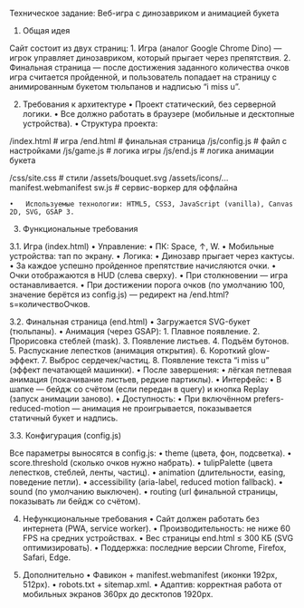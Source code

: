 Техническое задание: Веб-игра с динозавриком и анимацией букета

1. Общая идея

Сайт состоит из двух страниц:
	1.	Игра (аналог Google Chrome Dino) — игрок управляет динозавриком, который прыгает через препятствия.
	2.	Финальная страница — после достижения заданного количества очков игра считается пройденной, и пользователь попадает на страницу с анимированным букетом тюльпанов и надписью “i miss u”.

2. Требования к архитектуре
	•	Проект статический, без серверной логики.
	•	Все должно работать в браузере (мобильные и десктопные устройства).
	•	Структура проекта:

/index.html       # игра
/end.html         # финальная страница
/js/config.js     # файл с настройками
/js/game.js       # логика игры
/js/end.js        # логика анимации букета

/css/site.css     # стили
/assets/bouquet.svg
/assets/icons/...
manifest.webmanifest
sw.js             # сервис-воркер для оффлайна


	•	Используемые технологии: HTML5, CSS3, JavaScript (vanilla), Canvas 2D, SVG, GSAP 3.

3. Функциональные требования

3.1. Игра (index.html)
	•	Управление:
	•	ПК: Space, ↑, W.
	•	Мобильные устройства: тап по экрану.
	•	Логика:
	•	Динозавр прыгает через кактусы.
	•	За каждое успешно пройденное препятствие начисляются очки.
	•	Очки отображаются в HUD (слева сверху).
	•	При столкновении — игра останавливается.
	•	При достижении порога очков (по умолчанию 100, значение берётся из config.js) — редирект на /end.html?s=количествоОчков.

3.2. Финальная страница (end.html)
	•	Загружается SVG-букет (тюльпаны).
	•	Анимация (через GSAP):
	1.	Плавное появление.
	2.	Прорисовка стеблей (mask).
	3.	Появление листьев.
	4.	Подъём бутонов.
	5.	Распускание лепестков (анимация открытия).
	6.	Короткий glow-эффект.
	7.	Выброс сердечек/частиц.
	8.	Появление текста “i miss u” (эффект печатающей машинки).
	•	После завершения:
	•	лёгкая петлевая анимация (покачивание листьев, редкие партиклы).
	•	Интерфейс:
	•	В шапке — бейдж со счётом (если передан в query) и кнопка Replay (запуск анимации заново).
	•	Доступность:
	•	При включённом prefers-reduced-motion — анимация не проигрывается, показывается статичный букет и надпись.

3.3. Конфигурация (config.js)

Все параметры выносятся в config.js:
	•	theme (цвета, фон, подсветка).
	•	score.threshold (сколько очков нужно набрать).
	•	tulipPalette (цвета лепестков, стеблей, ленты, частиц).
	•	animation (длительности, easing, поведение петли).
	•	accessibility (aria-label, reduced motion fallback).
	•	sound (по умолчанию выключен).
	•	routing (url финальной страницы, показывать ли бейдж со счётом).

4. Нефункциональные требования
	•	Сайт должен работать без интернета (PWA, service worker).
	•	Производительность: не ниже 60 FPS на средних устройствах.
	•	Вес страницы end.html ≤ 300 КБ (SVG оптимизировать).
	•	Поддержка: последние версии Chrome, Firefox, Safari, Edge.

5. Дополнительно
	•	Фавикон + manifest.webmanifest (иконки 192px, 512px).
	•	robots.txt + sitemap.xml.
	•	Адаптив: корректная работа от мобильных экранов 360px до десктопов 1920px.

